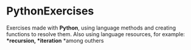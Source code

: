 # __PythonExercises__
 Exercises made with __Python__, using language methods and creating functions to resolve them. Also using language resources, for example: __*recursion, *iteration__ *among outhers
